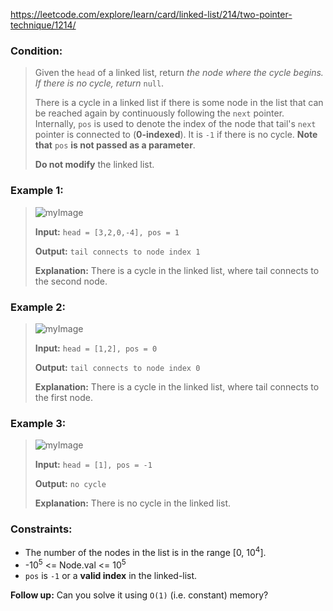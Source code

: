 https://leetcode.com/explore/learn/card/linked-list/214/two-pointer-technique/1214/

### Condition:

>Given the `head` of a linked list, return *the node where the cycle begins. If there is no cycle, return* `null`.
>
>There is a cycle in a linked list if there is some node in the list that can be reached again by continuously following the `next` pointer. Internally, `pos` is used to denote the index of the node that tail's `next` pointer is connected to (**0-indexed**). It is `-1` if there is no cycle. **Note that** `pos` **is not passed as a parameter**.
>
>**Do not modify** the linked list.

### Example 1:

>![myImage](https://assets.leetcode.com/uploads/2018/12/07/circularlinkedlist.png)
>
>**Input:** `head = [3,2,0,-4], pos = 1`
>
>**Output:** `tail connects to node index 1`
>
>**Explanation:** There is a cycle in the linked list, where tail connects to the second node.

### Example 2:

>![myImage](https://assets.leetcode.com/uploads/2018/12/07/circularlinkedlist_test2.png)
>
>**Input:** `head = [1,2], pos = 0`
>
>**Output:** `tail connects to node index 0`
>
>**Explanation:** There is a cycle in the linked list, where tail connects to the first node.

### Example 3:

>![myImage](https://assets.leetcode.com/uploads/2018/12/07/circularlinkedlist_test3.png)
>
>**Input:** `head = [1], pos = -1`
>
>**Output:** `no cycle`
>
>**Explanation:** There is no cycle in the linked list.

### Constraints:

* The number of the nodes in the list is in the range [0, 10<sup>4</sup>].
* -10<sup>5</sup> <= Node.val <= 10<sup>5</sup>
* `pos` is `-1` or a **valid index** in the linked-list.

**Follow up:** Can you solve it using `O(1)` (i.e. constant) memory?